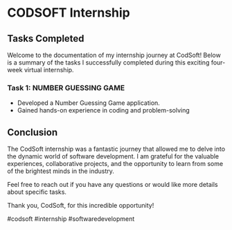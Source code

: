 # CODSOFT Internship

## Tasks Completed

Welcome to the documentation of my internship journey at CodSoft! Below is a summary of the tasks I successfully completed during this exciting four-week virtual internship.

### Task 1: NUMBER GUESSING GAME
- Developed a Number Guessing Game application.
- Gained hands-on experience in coding and problem-solving

## Conclusion

The CodSoft internship was a fantastic journey that allowed me to delve into the dynamic world of software development. I am grateful for the valuable experiences, collaborative projects, and the opportunity to learn from some of the brightest minds in the industry.

Feel free to reach out if you have any questions or would like more details about specific tasks.

Thank you, CodSoft, for this incredible opportunity!

\#codsoft #internship #softwaredevelopment

